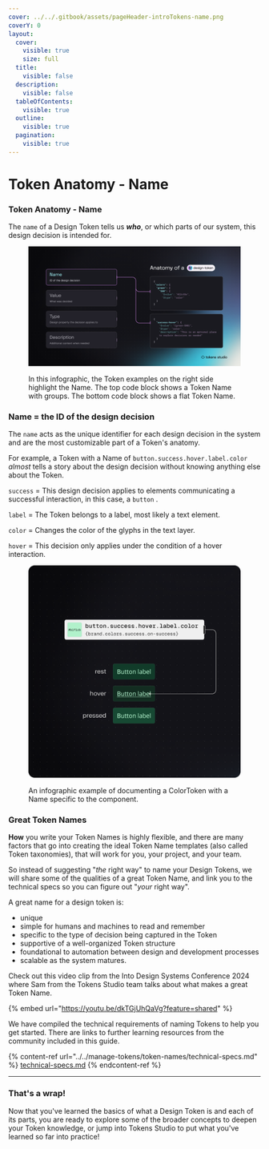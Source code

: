 ```yaml
---
cover: ../../.gitbook/assets/pageHeader-introTokens-name.png
coverY: 0
layout:
  cover:
    visible: true
    size: full
  title:
    visible: false
  description:
    visible: false
  tableOfContents:
    visible: true
  outline:
    visible: true
  pagination:
    visible: true
---
```


# Token Anatomy - Name

### Token Anatomy - Name&#x20;

The `name` of a Design Token tells us _**who**_, or which parts of our system, this design decision is intended for.&#x20;

<figure><img src="../../.gitbook/assets/token-anatomy-name.png" alt=""><figcaption><p>In this infographic, the Token examples on the right side highlight the Name. The top code block shows a Token Name with groups. The bottom code block shows a flat Token Name.</p></figcaption></figure>

### Name = the ID of the design decision

The `name` acts as the unique identifier for each design decision in the system and are the most customizable part of a Token's anatomy.

For example, a Token with a Name of `button.success.hover.label.color` _almost_ tells a story about the design decision without knowing anything else about the Token.&#x20;

`success` = This design decision applies to elements communicating a successful interaction, in this case, a `button` .

`label` = The Token belongs to a label, most likely a text element.&#x20;

`color` = Changes the color of the glyphs in the text layer.

`hover` = This decision only applies under the condition of a hover interaction.&#x20;



<figure><img src="../../.gitbook/assets/token-intro-example-name.png" alt=""><figcaption><p>An infographic example of documenting a ColorToken with a Name specific to the component. </p></figcaption></figure>

### Great Token Names

**How** you write your Token Names is highly flexible, and there are many factors that go into creating the ideal Token Name templates (also called Token taxonomies), that will work for you, your project, and your team.&#x20;

So instead of suggesting "_the_ right way" to name your Design Tokens, we will share some of the qualities of a great Token Name, and link you to the technical specs so you can figure out "_your_ right way".&#x20;



A great name for a design token is:

* unique
* simple for humans and machines to read and remember
* specific to the type of decision being captured in the Token
* supportive of a well-organized Token structure
* foundational to automation between design and development processes
* scalable as the system matures.&#x20;

Check out this video clip from the Into Design Systems Conference 2024 where Sam from the Tokens Studio team talks about what makes a great Token Name.&#x20;

{% embed url="https://youtu.be/dkTGjUhQaVg?feature=shared" %}

We have compiled the technical requirements of naming Tokens to help you get started. There are links to further learning resources from the community included in this guide.&#x20;

{% content-ref url="../../manage-tokens/token-names/technical-specs.md" %}
[technical-specs.md](../../manage-tokens/token-names/technical-specs.md)
{% endcontent-ref %}

***



### That's a wrap!

Now that you've learned the basics of what a Design Token is and each of its parts, you are ready to explore some of the broader concepts to deepen your Token knowledge, or jump into Tokens Studio to put what you've learned so far into practice!&#x20;

